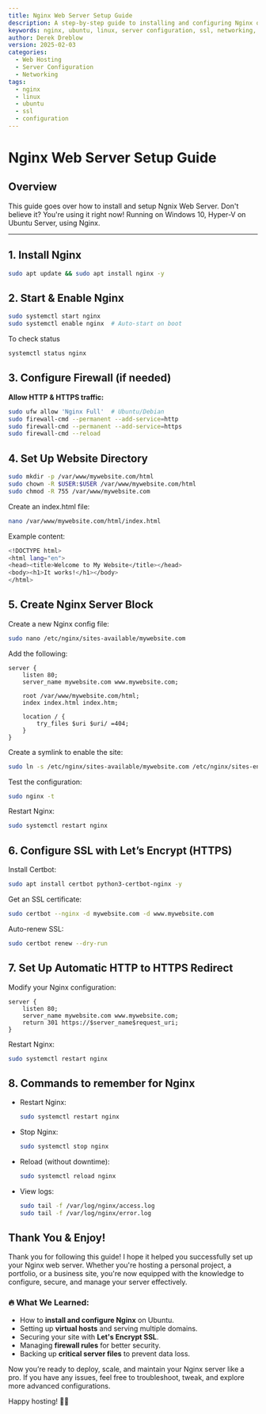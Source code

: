 ```yaml
---
title: Nginx Web Server Setup Guide
description: A step-by-step guide to installing and configuring Nginx on Ubuntu, setting up SSL, and managing a web server.
keywords: nginx, ubuntu, linux, server configuration, ssl, networking, web hosting
author: Derek Dreblow
version: 2025-02-03
categories:
  - Web Hosting
  - Server Configuration
  - Networking
tags:
  - nginx
  - linux
  - ubuntu
  - ssl
  - configuration
---
```


# Nginx Web Server Setup Guide

## Overview
This guide goes over how to install and setup Ngnix Web Server. Don't believe it? You're using it right now! Running on
Windows 10, Hyper-V on Ubuntu Server, using Nginx.

---
## 1. Install Nginx
``` bash
sudo apt update && sudo apt install nginx -y
```

## 2. Start & Enable Nginx
``` bash
sudo systemctl start nginx
sudo systemctl enable nginx  # Auto-start on boot
```

To check status
``` bash
systemctl status nginx
```

## 3. Configure Firewall (if needed)
**Allow HTTP & HTTPS traffic:**
``` bash
sudo ufw allow 'Nginx Full'  # Ubuntu/Debian
sudo firewall-cmd --permanent --add-service=http
sudo firewall-cmd --permanent --add-service=https
sudo firewall-cmd --reload
```

## 4. Set Up Website Directory
``` bash
sudo mkdir -p /var/www/mywebsite.com/html
sudo chown -R $USER:$USER /var/www/mywebsite.com/html
sudo chmod -R 755 /var/www/mywebsite.com
```

Create an index.html file:
``` bash
nano /var/www/mywebsite.com/html/index.html
```

Example content:
``` bash
<!DOCTYPE html>
<html lang="en">
<head><title>Welcome to My Website</title></head>
<body><h1>It works!</h1></body>
</html>
```

## 5. Create Nginx Server Block
Create a new Nginx config file:
``` bash
sudo nano /etc/nginx/sites-available/mywebsite.com
```

Add the following:
``` nginx
server {
    listen 80;
    server_name mywebsite.com www.mywebsite.com;
    
    root /var/www/mywebsite.com/html;
    index index.html index.htm;

    location / {
        try_files $uri $uri/ =404;
    }
}
```

Create a symlink to enable the site:
``` bash
sudo ln -s /etc/nginx/sites-available/mywebsite.com /etc/nginx/sites-enabled/
```

Test the configuration:
``` bash
sudo nginx -t
```

Restart Nginx:
``` bash
sudo systemctl restart nginx
```

## 6. Configure SSL with Let’s Encrypt (HTTPS)
Install Certbot:
``` bash
sudo apt install certbot python3-certbot-nginx -y
```

Get an SSL certificate:
``` bash
sudo certbot --nginx -d mywebsite.com -d www.mywebsite.com
```

Auto-renew SSL:
``` bash
sudo certbot renew --dry-run
```

## 7. Set Up Automatic HTTP to HTTPS Redirect
Modify your Nginx configuration:
``` nginx
server {
    listen 80;
    server_name mywebsite.com www.mywebsite.com;
    return 301 https://$server_name$request_uri;
}
```

Restart Nginx:
``` bash
sudo systemctl restart nginx
```

## 8. Commands to remember for Nginx
* Restart Nginx:
  ``` bash
  sudo systemctl restart nginx
  ```

* Stop Nginx:
  ``` bash
  sudo systemctl stop nginx
  ```

* Reload (without downtime):
  ``` bash
  sudo systemctl reload nginx
  ```

* View logs:
  ``` bash
  sudo tail -f /var/log/nginx/access.log
  sudo tail -f /var/log/nginx/error.log
  ```

## Thank You & Enjoy!

Thank you for following this guide! I hope it helped you successfully set up your Nginx web server. Whether you're hosting a personal project, a portfolio, or a business site, you're now equipped with the knowledge to configure, secure, and manage your server effectively.

### 🔥 What We Learned:
- How to **install and configure Nginx** on Ubuntu.
- Setting up **virtual hosts** and serving multiple domains.
- Securing your site with **Let's Encrypt SSL**.
- Managing **firewall rules** for better security.
- Backing up **critical server files** to prevent data loss.

Now you’re ready to deploy, scale, and maintain your Nginx server like a pro. If you have any issues, feel free to troubleshoot, tweak, and explore more advanced configurations.

Happy hosting! 🚀🎉